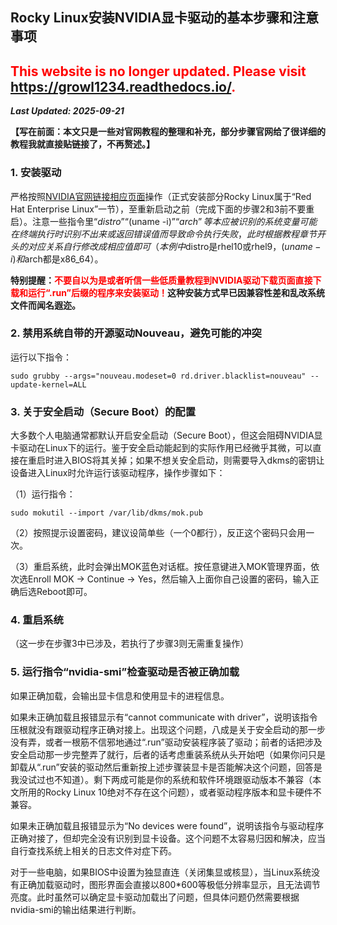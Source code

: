 ## Rocky Linux安装NVIDIA显卡驱动的基本步骤和注意事项

## <font color=red>This website is no longer updated. Please visit <a href="https://growl1234.readthedocs.io/">https://growl1234.readthedocs.io/</a>.</font>

***Last Updated: 2025-09-21***

**【写在前面：本文只是一些对官网教程的整理和补充，部分步骤官网给了很详细的教程我就直接贴链接了，不再赘述。】**

### 1. 安装驱动

严格按照[NVIDIA官网链接相应页面](https://docs.nvidia.com/datacenter/tesla/driver-installation-guide)操作（正式安装部分Rocky Linux属于“Red Hat Enterprise Linux”一节），至重新启动之前（完成下面的步骤2和3前不要重启）。注意一些指令里“$distro”“$(uname -i)”“$arch”等本应被识别的系统变量可能在终端执行时识别不出来或返回错误值而导致命令执行失败，此时根据教程章节开头的对应关系自行修改成相应值即可（本例中$distro是rhel10或rhel9，$(uname -i)和$arch都是x86_64）。

**特别提醒：<font color=red>不要自以为是或者听信一些低质量教程到NVIDIA驱动下载页面直接下载和运行“.run”后缀的程序来安装驱动！</font>这种安装方式早已因兼容性差和乱改系统文件而闻名遐迩。**


### 2. 禁用系统自带的开源驱动Nouveau，避免可能的冲突

运行以下指令：
```
sudo grubby --args="nouveau.modeset=0 rd.driver.blacklist=nouveau" --update-kernel=ALL
```

### 3. 关于安全启动（Secure Boot）的配置

大多数个人电脑通常都默认开启安全启动（Secure Boot），但这会阻碍NVIDIA显卡驱动在Linux下的运行。鉴于安全启动能起到的实际作用已经微乎其微，可以直接在重启时进入BIOS将其关掉；如果不想关安全启动，则需要导入dkms的密钥让设备进入Linux时允许运行该驱动程序，操作步骤如下：

（1）运行指令：
```
sudo mokutil --import /var/lib/dkms/mok.pub
```

（2）按照提示设置密码，建议设简单些（一个0都行），反正这个密码只会用一次。

（3）重启系统，此时会弹出MOK蓝色对话框。按任意键进入MOK管理界面，依次选Enroll MOK → Continue → Yes，然后输入上面你自己设置的密码，输入正确后选Reboot即可。


### 4. 重启系统

（这一步在步骤3中已涉及，若执行了步骤3则无需重复操作）

### 5. 运行指令“nvidia-smi”检查驱动是否被正确加载

如果正确加载，会输出显卡信息和使用显卡的进程信息。

如果未正确加载且报错显示有“cannot communicate with driver”，说明该指令压根就没有跟驱动程序正确对接上。出现这个问题，八成是关于安全启动的那一步没有弄，或者一根筋不信邪地通过“.run”驱动安装程序装了驱动；前者的话把涉及安全启动那一步完整弄了就行，后者的话考虑重装系统从头开始吧（如果你问只是卸载从“.run”安装的驱动然后重新按上述步骤装显卡是否能解决这个问题，回答是我没试过也不知道）。剩下两成可能是你的系统和软件环境跟驱动版本不兼容（本文所用的Rocky Linux 10绝对不存在这个问题），或者驱动程序版本和显卡硬件不兼容。

如果未正确加载且报错显示为“No devices were found”，说明该指令与驱动程序正确对接了，但却完全没有识别到显卡设备。这个问题不太容易归因和解决，应当自行查找系统上相关的日志文件对症下药。

对于一些电脑，如果BIOS中设置为独显直连（关闭集显或核显），当Linux系统没有正确加载驱动时，图形界面会直接以800*600等极低分辨率显示，且无法调节亮度。此时虽然可以确定显卡驱动加载出了问题，但具体问题仍然需要根据nvidia-smi的输出结果进行判断。



